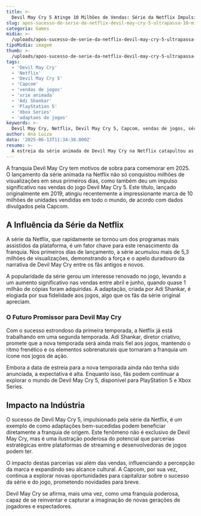 ```yaml
---
title: >-
  Devil May Cry 5 Atinge 10 Milhões de Vendas: Série da Netflix Impulsiona Sucesso
slug: apos-sucesso-de-serie-da-netflix-devil-may-cry-5-ultrapassa-10-milhoes-de-unidades-vendidas
categoria: Games
midia: >-
  /uploads/apos-sucesso-de-serie-da-netflix-devil-may-cry-5-ultrapassa-10-milhoes-de-unidades-vendidas-thumb.webp
tipoMidia: imagem
thumb: >-
  /uploads/apos-sucesso-de-serie-da-netflix-devil-may-cry-5-ultrapassa-10-milhoes-de-unidades-vendidas-thumb.webp
tags:
  - 'Devil May Cry'
  - 'Netflix'
  - 'Devil May Cry 5'
  - 'Capcom'
  - 'vendas de jogos'
  - 'srie animada'
  - 'Adi Shankar'
  - 'PlayStation 5'
  - 'Xbox Series'
  - 'adaptaes de jogos'
keywords: >-
  Devil May Cry, Netflix, Devil May Cry 5, Capcom, vendas de jogos, série animada, Adi Shankar, PlayStation 5, Xbox Series, adaptações de jogos
author: Ana Luiza
data: '2025-06-13T11:34:30.000Z'
resumo: >-
  A estreia da série animada de Devil May Cry na Netflix catapultou as vendas do jogo Devil May Cry 5, que agora ultrapassou a marca de 10 milhões de unidades vendidas. O impacto da adaptação não apenas revitalizou o interesse pela franquia, mas também abriu caminho para novos desenvolvimentos.
---
```


A franquia Devil May Cry tem motivos de sobra para comemorar em 2025. O lançamento da série animada na Netflix não só conquistou milhões de visualizações em seus primeiros dias, como também deu um impulso significativo nas vendas do jogo Devil May Cry 5. Este título, lançado originalmente em 2019, atingiu recentemente a impressionante marca de 10 milhões de unidades vendidas em todo o mundo, de acordo com dados divulgados pela Capcom.

## A Influência da Série da Netflix

A série da Netflix, que rapidamente se tornou um dos programas mais assistidos da plataforma, é um fator chave para este renascimento da franquia. Nos primeiros dias de lançamento, a série acumulou mais de 5,3 milhões de visualizações, demonstrando a força e o apelo duradouro da narrativa de Devil May Cry entre os fãs antigos e novos.

A popularidade da série gerou um interesse renovado no jogo, levando a um aumento significativo nas vendas entre abril e junho, quando quase 1 milhão de cópias foram adquiridas. A adaptação, criada por Adi Shankar, é elogiada por sua fidelidade aos jogos, algo que os fãs da série original apreciam.

### O Futuro Promissor para Devil May Cry

Com o sucesso estrondoso da primeira temporada, a Netflix já está trabalhando em uma segunda temporada. Adi Shankar, diretor criativo, promete que a nova temporada será ainda mais fiel aos jogos, mantendo o ritmo frenético e os elementos sobrenaturais que tornaram a franquia um ícone nos jogos de ação.

Embora a data de estreia para a nova temporada ainda não tenha sido anunciada, a expectativa é alta. Enquanto isso, fãs podem continuar a explorar o mundo de Devil May Cry 5, disponível para PlayStation 5 e Xbox Series.

## Impacto na Indústria

O sucesso de Devil May Cry 5, impulsionado pela série da Netflix, é um exemplo de como adaptações bem-sucedidas podem beneficiar diretamente a franquia de origem. Este fenômeno não é exclusivo de Devil May Cry, mas é uma ilustração poderosa do potencial que parcerias estratégicas entre plataformas de streaming e desenvolvedoras de jogos podem ter.

O impacto destas parcerias vai além das vendas, influenciando a percepção da marca e expandindo seu alcance cultural. A Capcom, por sua vez, continua a explorar novas oportunidades para capitalizar sobre o sucesso da série e do jogo, prometendo novidades para breve.

Devil May Cry se afirma, mais uma vez, como uma franquia poderosa, capaz de se reinventar e capturar a imaginação de novas gerações de jogadores e espectadores.